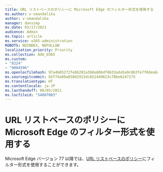 ```yaml
---
title: URL リストベースのポリシーに Microsoft Edge のフィルター形式を使用する
ms.author: v-smandalika
author: v-smandalika
manager: dansimp
ms.date: 03/17/2021
audience: Admin
ms.topic: article
ms.service: o365-administration
ROBOTS: NOINDEX, NOFOLLOW
localization_priority: Priority
ms.collection: Adm_O365
ms.custom:
- "8224"
- "9004596"
ms.openlocfilehash: 97a4b05272fe8b282a3b8a60bdf8633ada5a9c863fe7f0dea6a372d878a510b5
ms.sourcegitcommit: b5f7da89a650d2915dc652449623c78be6247175
ms.translationtype: HT
ms.contentlocale: ja-JP
ms.lasthandoff: 08/05/2021
ms.locfileid: "54007003"
---
```

# <a name="use-microsoft-edges-filter-format-for-url-listbased-policies"></a>URL リストベースのポリシーに Microsoft Edge のフィルター形式を使用する

Microsoft Edge バージョン 77 以降では、[URL リストベースのポリシー](https://docs.microsoft.com/deployedge/edge-learnmmore-url-list-filter%20format)にフィルター形式を使用することができます。

